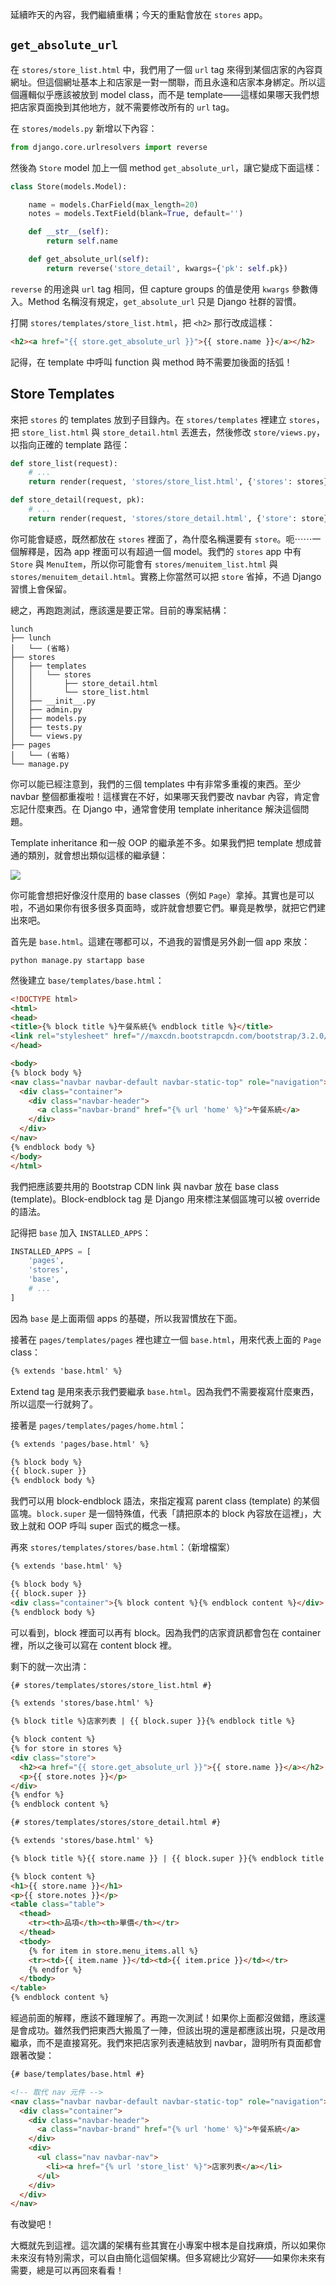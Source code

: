 延續昨天的內容，我們繼續重構；今天的重點會放在 `stores` app。

## `get_absolute_url`

在 `stores/store_list.html` 中，我們用了一個 `url` tag 來得到某個店家的內容頁網址。但這個網址基本上和店家是一對一關聯，而且永遠和店家本身綁定。所以這個邏輯似乎應該被放到 model class，而不是 template——這樣如果哪天我們想把店家頁面換到其他地方，就不需要修改所有的 `url` tag。

在 `stores/models.py` 新增以下內容：

```python
from django.core.urlresolvers import reverse
```

然後為 `Store` model 加上一個 method `get_absolute_url`，讓它變成下面這樣：

```python
class Store(models.Model):

    name = models.CharField(max_length=20)
    notes = models.TextField(blank=True, default='')

    def __str__(self):
        return self.name

    def get_absolute_url(self):
        return reverse('store_detail', kwargs={'pk': self.pk})
```

`reverse` 的用途與 `url` tag 相同，但 capture groups 的值是使用 `kwargs` 參數傳入。Method 名稱沒有規定，`get_absolute_url` 只是 Django 社群的習慣。

打開 `stores/templates/store_list.html`，把 `<h2>` 那行改成這樣：

```html
<h2><a href="{{ store.get_absolute_url }}">{{ store.name }}</a></h2>
```

記得，在 template 中呼叫 function 與 method 時不需要加後面的括弧！

## Store Templates

來把 `stores` 的 templates 放到子目錄內。在 `stores/templates` 裡建立 `stores`，把 `store_list.html` 與 `store_detail.html` 丟進去，然後修改 `store/views.py`，以指向正確的 template 路徑：

```python
def store_list(request):
    # ...
    return render(request, 'stores/store_list.html', {'stores': stores})

def store_detail(request, pk):
    # ...
    return render(request, 'stores/store_detail.html', {'store': store})
```

你可能會疑惑，既然都放在 `stores` 裡面了，為什麼名稱還要有 `store`。呃⋯⋯一個解釋是，因為 app 裡面可以有超過一個 model。我們的 `stores` app 中有 `Store` 與 `MenuItem`，所以你可能會有 `stores/menuitem_list.html` 與 `stores/menuitem_detail.html`。實務上你當然可以把 `store` 省掉，不過 Django 習慣上會保留。

總之，再跑跑測試，應該還是要正常。目前的專案結構：

```
lunch
├── lunch
│   └── (省略)
├── stores
│   ├── templates
│   │   └── stores
│   │       ├── store_detail.html
│   │       └── store_list.html
│   ├── __init__.py
│   ├── admin.py
│   ├── models.py
│   ├── tests.py
│   └── views.py
├── pages
│   └── (省略)
└── manage.py
```

你可以能已經注意到，我們的三個 templates 中有非常多重複的東西。至少 navbar 整個都重複啦！這樣實在不好，如果哪天我們要改 navbar 內容，肯定會忘記什麼東西。在 Django 中，通常會使用 template inheritance 解決這個問題。

Template inheritance 和一般 OOP 的繼承差不多。如果我們把 template 想成普通的類別，就會想出類似這樣的繼承鏈：

![](assets/template_inheritance.png)

你可能會想把好像沒什麼用的 base classes（例如 `Page`）拿掉。其實也是可以啦，不過如果你有很多很多頁面時，或許就會想要它們。畢竟是教學，就把它們建出來吧。

首先是 `base.html`。這建在哪都可以，不過我的習慣是另外創一個 app 來放：

```
python manage.py startapp base
```

然後建立 `base/templates/base.html`：

```html
<!DOCTYPE html>
<html>
<head>
<title>{% block title %}午餐系統{% endblock title %}</title>
<link rel="stylesheet" href="//maxcdn.bootstrapcdn.com/bootstrap/3.2.0/css/bootstrap.min.css">
</head>

<body>
{% block body %}
<nav class="navbar navbar-default navbar-static-top" role="navigation">
  <div class="container">
    <div class="navbar-header">
      <a class="navbar-brand" href="{% url 'home' %}">午餐系統</a>
    </div>
  </div>
</nav>
{% endblock body %}
</body>
</html>
```

我們把應該要共用的 Bootstrap CDN link 與 navbar 放在 base class (template)。Block-endblock tag 是 Django 用來標注某個區塊可以被 override 的語法。

記得把 `base` 加入 `INSTALLED_APPS`：

```python
INSTALLED_APPS = [
    'pages',
    'stores',
    'base',
    # ...
]
```

因為 `base` 是上面兩個 apps 的基礎，所以我習慣放在下面。

接著在 `pages/templates/pages` 裡也建立一個 `base.html`，用來代表上面的 `Page` class：

```html
{% extends 'base.html' %}
```

Extend tag 是用來表示我們要繼承 `base.html`。因為我們不需要複寫什麼東西，所以這麼一行就夠了。

接著是 `pages/templates/pages/home.html`：

```html
{% extends 'pages/base.html' %}

{% block body %}
{{ block.super }}
{% endblock body %}
```

我們可以用 block-endblock 語法，來指定複寫 parent class (template) 的某個區塊。`block.super` 是一個特殊值，代表「請把原本的 block 內容放在這裡」，大致上就和 OOP 呼叫 super 函式的概念一樣。

再來 `stores/templates/stores/base.html`：（新增檔案）

```html
{% extends 'base.html' %}

{% block body %}
{{ block.super }}
<div class="container">{% block content %}{% endblock content %}</div>
{% endblock body %}
```

可以看到，block 裡面可以再有 block。因為我們的店家資訊都會包在 container 裡，所以之後可以寫在 content block 裡。

剩下的就一次出清：

```html
{# stores/templates/stores/store_list.html #}

{% extends 'stores/base.html' %}

{% block title %}店家列表 | {{ block.super }}{% endblock title %}

{% block content %}
{% for store in stores %}
<div class="store">
  <h2><a href="{{ store.get_absolute_url }}">{{ store.name }}</a></h2>
  <p>{{ store.notes }}</p>
</div>
{% endfor %}
{% endblock content %}
```

```html
{# stores/templates/stores/store_detail.html #}

{% extends 'stores/base.html' %}

{% block title %}{{ store.name }} | {{ block.super }}{% endblock title %}

{% block content %}
<h1>{{ store.name }}</h1>
<p>{{ store.notes }}</p>
<table class="table">
  <thead>
    <tr><th>品項</th><th>單價</th></tr>
  </thead>
  <tbody>
    {% for item in store.menu_items.all %}
    <tr><td>{{ item.name }}</td><td>{{ item.price }}</td></tr>
    {% endfor %}
  </tbody>
</table>
{% endblock content %}
```

經過前面的解釋，應該不難理解了。再跑一次測試！如果你上面都沒做錯，應該還是會成功。雖然我們把東西大搬風了一陣，但該出現的還是都應該出現，只是改用繼承，而不是直接寫死。我們來把店家列表連結放到 navbar，證明所有頁面都會跟著改變：

```html
{# base/templates/base.html #}

<!-- 取代 nav 元件 -->
<nav class="navbar navbar-default navbar-static-top" role="navigation">
  <div class="container">
    <div class="navbar-header">
      <a class="navbar-brand" href="{% url 'home' %}">午餐系統</a>
    </div>
    <div>
      <ul class="nav navbar-nav">
        <li><a href="{% url 'store_list' %}">店家列表</a></li>
      </ul>
    </div>
  </div>
</nav>
```

有改變吧！

大概就先到這裡。這次講的架構有些其實在小專案中根本是自找麻煩，所以如果你未來沒有特別需求，可以自由簡化這個架構。但多寫總比少寫好——如果你未來有需要，總是可以再回來看看！
